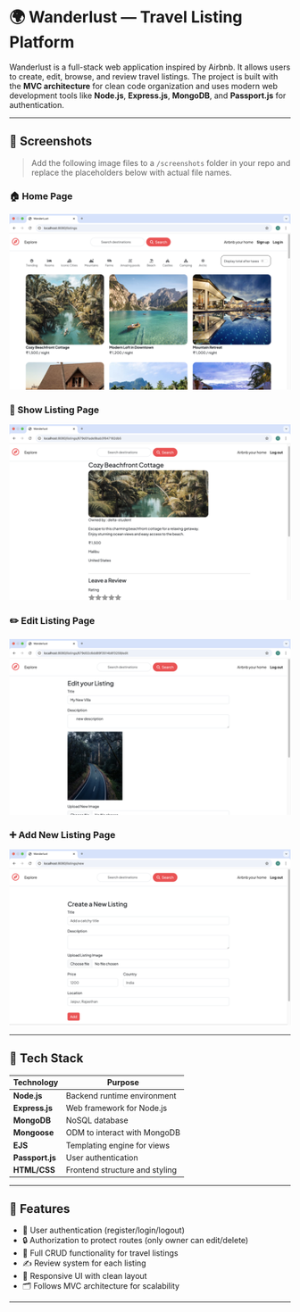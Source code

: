 # 🌍 Wanderlust — Travel Listing Platform

Wanderlust is a full-stack web application inspired by Airbnb. It allows users to create, edit, browse, and review travel listings. The project is built with the **MVC architecture** for clean code organization and uses modern web development tools like **Node.js**, **Express.js**, **MongoDB**, and **Passport.js** for authentication.

---

## 📸 Screenshots

> Add the following image files to a `/screenshots` folder in your repo and replace the placeholders below with actual file names.

### 🏠 Home Page

![Home Page](screenshots/home.png)

### 📄 Show Listing Page

![Show Listing](screenshots/show.png)

### ✏️ Edit Listing Page

![Edit Listing](screenshots/edit.png)

### ➕ Add New Listing Page

![Add New Listing](screenshots/new.png)

---

## 🔧 Tech Stack

| Technology      | Purpose                        |
| --------------- | ------------------------------ |
| **Node.js**     | Backend runtime environment    |
| **Express.js**  | Web framework for Node.js      |
| **MongoDB**     | NoSQL database                 |
| **Mongoose**    | ODM to interact with MongoDB   |
| **EJS**         | Templating engine for views    |
| **Passport.js** | User authentication            |
| **HTML/CSS**    | Frontend structure and styling |

---

## 🚀 Features

- 👤 User authentication (register/login/logout)
- 🔒 Authorization to protect routes (only owner can edit/delete)
- 🧾 Full CRUD functionality for travel listings
- ✍️ Review system for each listing
- 📱 Responsive UI with clean layout
- 🗂️ Follows MVC architecture for scalability

---

